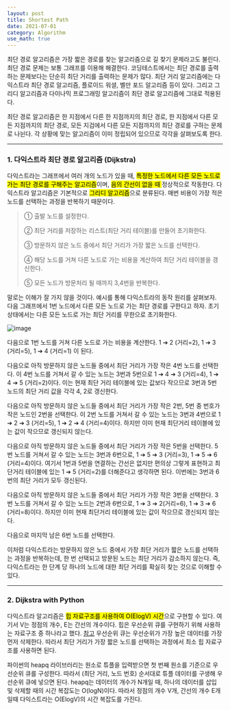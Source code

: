 ```yaml
---
layout: post
title: Shortest Path
date: 2021-07-01
category: Algorithm
use_math: true
---
```


최단 경로 알고리즘은 가장 짧은 경로를 찾는 알고리즘으로 길 찾기 문제라고도 불린다. 최단 경로 문제는 보통 그래프를 이용해 해결한다. 코딩테스트에서는 최단 경로를 출력하는 문제보다는 단순히 최단 거리를 출력하는 문제가 많다. 최단 거리 알고리즘에는 다익스트라 최단 경로 알고리즘, 플로이드 워셜, 벨만 포드 알고리즘 등이 있다. 그리고 그리디 알고리즘과 다이나믹 프로그래밍 알고리즘이 최단 경로 알고리즘에 그대로 적용된다. 

최단 경로 알고리즘은 한 지점에서 다른 한 지점까지의 최단 경로, 한 지점에서 다른 모든 지점까지의 최단 경로, 모든 지검에서 다른 모든 지점까지의 최단 경로를 구하는 문제로 나뉜다. 각 상황에 맞는 알고리즘이 이미 정립되어 있으므로 각각을 살펴보도록 한다.

---

### 1. 다익스트라 최단 경로 알고리즘 (Dijkstra)

다익스트라는 그래프에서 여러 개의 노드가 있을 때, <mark>특정한 노드에서 다른 모든 노드로 가는 최단 경로를 구해주는 알고리즘</mark>이며, <mark>음의 간선이 없을 때 </mark>정상적으로 작동한다. 다익스트라 알고리즘은 기본적으로 <mark>그리디 알고리즘</mark>으로 분류된다. 매번 비용이 가장 적은 노드를 선택하는 과정을 반복하기 때문이다.


> ① 출발 노드를 설정한다.
>
> ② 최단 거리를 저장하는 리스트(최단 거리 테이블)를 만들어 초기화한다.
>
> ③ 방문하지 않은 노드 중에서 최단 거리가 가장 짧은 노드를 선택한다.
>
> ④ 해당 노드를 거쳐 다른 노드로 가는 비용을 계산하여 최단 거리 테이블을 갱신한다.
>
> ⑤ 모든 노드가 방문처리 될 때까지 3,4번을 반복한다.

말로는 이해가 잘 가지 않을 것이다. 예시를 통해 다익스트라의 동작 원리를 살펴보자. 다음 그래프에서 1번 노드에서 다른 모든 노드로 가는 최단 경로를 구한다고 하자. 초기상태에서는 다른 모든 노드로 가는 최단 거리를 무한으로 초기화한다.

![image](https://user-images.githubusercontent.com/61526722/124107642-693a8f00-daa0-11eb-810a-6e2971185f6c.png)


다음으로 1번 노드를 거쳐 다른 노드로 가는 비용을 계산한다. 1 ➔ 2 (거리=2), 1 ➔ 3 (거리=5), 1 ➔ 4 (거리=1) 이 된다. 



다음으로 아직 방문하지 않은 노드들 중에서 최단 거리가 가장 작은 4번 노드를 선택한다. 이 4번 노드를 거쳐서 갈 수 있는 노드는 3번과 5번으로 1 ➔ 4 ➔ 3 (거리=4), 1 ➔ 4 ➔ 5 (거리=2)이다. 이는 현재 최단 거리 테이블에 있는 값보다 작으므로 3번과 5번 노드의 최단 거리 값을 각각 4, 2로 갱신한다.



다음으로 아직 방문하지 않은 노드들 중에서 최단 거리가 가장 작은 2번, 5번 중 번호가 작은 노드인 2번을 선택한다. 이 2번 노드를 거쳐서 갈 수 있는 노드는 3번과 4번으로 1 ➔ 2 ➔ 3 (거리=5), 1 ➔ 2 ➔ 4 (거리=4)이다. 하지만 이미 현재 최단거리 테이블에 있는 값이 작으므로 갱신되지 않는다.


다음으로 아직 방문하지 않은 노드들 중에서 최단 거리가 가장 작은 5번을 선택한다. 5번 노드를 거쳐서 갈 수 있는 노드는 3번과 6번으로, 1 ➔ 5 ➔ 3 (거리=3), 1 ➔ 5 ➔ 6 (거리=4)이다. 여기서 1번과 5번을 연결하는 간선은 없지만 편의상 그렇게 표현하고 최단거리 테이블에 있는 1 ➔ 5 (거리=2)를 더해준다고 생각하면 된다. 이번에는 3번과 6번의 최단 거리가 모두 갱신된다. 



다음으로 아직 방문하지 않은 노드들 중에서 최단 거리가 가장 작은 3번을 선택한다. 3번 노드를 거쳐서 갈 수 있는 노드는 2번과 6번으로, 1 ➔ 3 ➔ 2(거리=6), 1 ➔ 3 ➔ 6 (거리=8)이다. 하지만 이미 현재 최단거리 테이블에 있는 값이 작으므로 갱신되지 않는다.


다음으로 마지막 남은 6번 노드를 선택한다. 




이처럼 다익스트라는 방문하지 않은 노드 중에서 가장 최단 거리가 짧은 노드를 선택하는 과정을 반복하는데, 한 번 선택되고 방문된 노드는 최단 거리가 감소하지 않는다. 즉, 다익스트라는 한 단계 당 하나의 노드에 대한 최단 거리를 확실히 찾는 것으로 이해할 수 있다. 

---

### 2. Dijkstra with Python

다익스트라 알고리즘은 <mark>힙 자료구조를 사용하여 O(ElogV) 시간</mark>으로 구현할 수 있다. 여기서 V는 정점의 개수, E는 간선의 개수이다. 
힙은 우선순위 큐를 구현하기 위해 사용하는 자료구조 중 하나라고 했다. [참고](https://yeji-shin.github.io/datastructure/2021/07/01/5.-Priority-Queue.html) 우선순위 큐는 우선순위가 가장 높은 데이터를 가장 먼저 삭제한다. 따라서 최단 거리가 가장 짧은 노드를 선택하는 과정에서 최소 힙 자료구조를 사용하면 된다.

파이썬의 heapq 라이브러리는 원소로 튜플을 입력받으면 첫 번째 원소를 기준으로 우선순위 큐를 구성한다. 따라서 (최단 거리, 노드 번호) 순서대로 튜플 데이터를 구생해 우선순위 큐에 넣으면 된다. heapq는 데이터의 개수가 N개일 때, 하나의 데이터를 삽입 및 삭제할 때의 시간 복잡도는 O(logN)이다. 따라서 정점의 개수 V개, 간선의 개수 E개 일때 다익스트라는 O(ElogV)의 시간 복잡도를 가진다. 

```python

```











